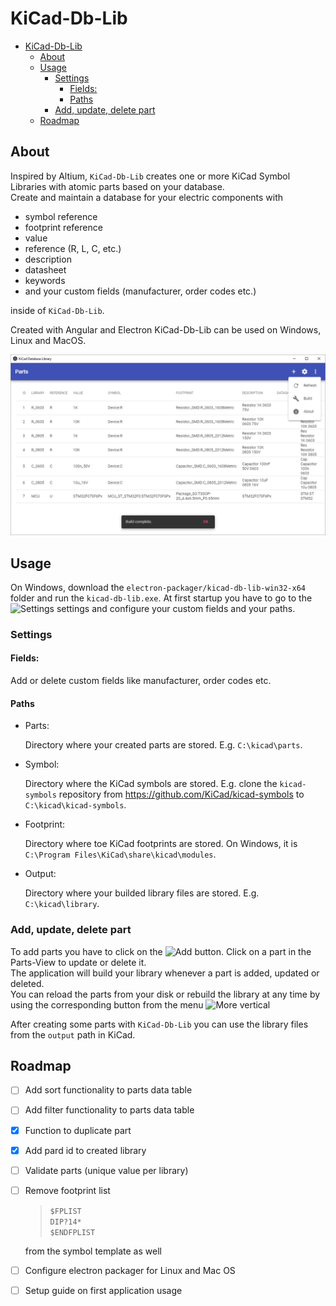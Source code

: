 # KiCad-Db-Lib

- [KiCad-Db-Lib](#kicad-db-lib)
  - [About](#about)
  - [Usage](#usage)
    - [Settings](#settings)
      - [Fields:](#fields)
      - [Paths](#paths)
    - [Add, update, delete part](#add-update-delete-part)
  - [Roadmap](#roadmap)

## About

Inspired by Altium, `KiCad-Db-Lib` creates one or more KiCad Symbol Libraries with atomic parts based on your database.  
Create and maintain a database for your electric components with

- symbol reference
- footprint reference
- value
- reference (R, L, C, etc.)
- description
- datasheet
- keywords
- and your custom fields (manufacturer, order codes etc.)

inside of `KiCad-Db-Lib`.

Created with Angular and Electron KiCad-Db-Lib can be used on Windows, Linux and MacOS.

![Screenshot](documentation/screenshot-parts.png 'Screenshot')

## Usage

On Windows, download the `electron-packager/kicad-db-lib-win32-x64` folder and run the `kicad-db-lib.exe`.
At first startup you have to go to the ![Settings][settings] settings and configure your custom fields and your paths.

### Settings

#### Fields:

Add or delete custom fields like manufacturer, order codes etc.

#### Paths

- Parts:

  Directory where your created parts are stored. E.g. `C:\kicad\parts`.

- Symbol:

  Directory where the KiCad symbols are stored. E.g. clone the `kicad-symbols` repository from https://github.com/KiCad/kicad-symbols to `C:\kicad\kicad-symbols`.

- Footprint:

  Directory where toe KiCad footprints are stored. On Windows, it is `C:\Program Files\KiCad\share\kicad\modules`.

- Output:

  Directory where your builded library files are stored. E.g. `C:\kicad\library`.

### Add, update, delete part

To add parts you have to click on the ![Add][add] button. Click on a part in the Parts-View to update or delete it.  
The application will build your library whenever a part is added, updated or deleted.  
You can reload the parts from your disk or rebuild the library at any time by using the corresponding button from the menu ![More vertical][more-vert]

After creating some parts with `KiCad-Db-Lib` you can use the library files from the `output` path in KiCad.

## Roadmap

- [ ] Add sort functionality to parts data table
- [ ] Add filter functionality to parts data table
- [x] Function to duplicate part
- [x] Add pard id to created library
- [ ] Validate parts (unique value per library)
- [ ] Remove footprint list

  > `$FPLIST`  
  > `DIP?14*`  
  > `$ENDFPLIST`

  from the symbol template as well

- [ ] Configure electron packager for Linux and Mac OS
- [ ] Setup guide on first application usage

[settings]: https://material.io/tools/icons/static/icons/baseline-settings-20px.svg 'Settings Icon'
[add]: https://material.io/tools/icons/static/icons/baseline-add-24px.svg 'Add Icon'
[more-vert]: https://material.io/tools/icons/static/icons/baseline-more_vert-24px.svg 'More vert Icon'
